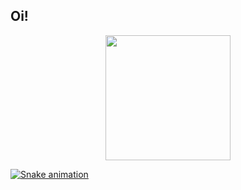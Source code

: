 ## Oi!
<div align="center">
  <a href="https://github.com/farseers">
  <img height="200em" src="https://github-readme-stats.vercel.app/api?username=farseers&show_icons=true&theme=dracula&include_all_commits=true&count_private=true"/>
 
</div>

  
  ![Snake animation](https://github.com/farseers/farseers/blob/output/github-contribution-grid-snake.svg)
 
</div>
